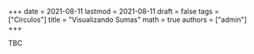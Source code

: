 +++
date      = 2021-08-11
lastmod   = 2021-08-11
draft     = false
tags      = ["Círculos"]
title     = "Visualizando Sumas"
math      = true
authors   = ["admin"]
+++

TBC
